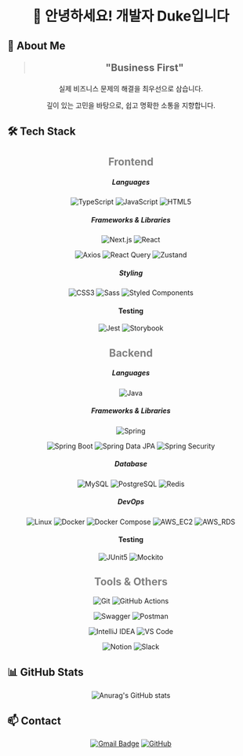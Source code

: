 <h1 style="text-align: center;   text-decoration: none !important; border-bottom: none !important;"> 👋 안녕하세요! 개발자 Duke입니다</h1>

## 🚀 About Me
<div align="center">
<blockquote style="font-size: 20px; font-weight: bold;">"Business First"</blockquote>
실제 비즈니스 문제의 해결을 최우선으로 삼습니다. 

깊이 있는 고민을 바탕으로, 쉽고 명확한 소통을 지향합니다.

</div>

<h2 style="border-bottom: none !important;"> 🛠️ Tech Stack</h2>
<div align="center">

### <h2 style="color:grey">Frontend</h2>

##### Languages 
![TypeScript](https://img.shields.io/badge/TypeScript-007ACC?style=flat-square&logo=typescript&logoColor=white)
![JavaScript](https://img.shields.io/badge/JavaScript-F7DF1E?style=flat-square&logo=javascript&logoColor=black)
![HTML5](https://img.shields.io/badge/HTML5-E34F26?style=flat-square&logo=html5&logoColor=white)

##### Frameworks & Libraries
![Next.js](https://img.shields.io/badge/Next.js-000000?style=flat-square&logo=Next.js&logoColor=white)
![React](https://img.shields.io/badge/React-20232A?style=flat-square&logo=react&logoColor=61DAFB)

![Axios](https://img.shields.io/badge/Axios-5A29E4?style=flat-square&logo=axios&logoColor=white)
![React Query](https://img.shields.io/badge/React_Query-FF4154?style=flat-square&logo=react-query&logoColor=white)
![Zustand](https://img.shields.io/badge/Zustand-000000?style=flat-square&logo=zustand&logoColor=white)


##### Styling
![CSS3](https://img.shields.io/badge/CSS3-1572B6?style=flat-square&logo=css3&logoColor=white)
![Sass](https://img.shields.io/badge/Sass-CC6699?style=flat-square&logo=sass&logoColor=white)
![Styled Components](https://img.shields.io/badge/Styled_Components-DB7093?style=flat-square&logo=styled-components&logoColor=white)

#### Testing
![Jest](https://img.shields.io/badge/Jest-C21325?style=flat-square&logo=jest&logoColor=white)
![Storybook](https://img.shields.io/badge/Storybook-FF4785?style=flat-square&logo=storybook&logoColor=white)



### <h2 style="color:grey">Backend</h2>

##### Languages
![Java](https://img.shields.io/badge/Java-ED8B00?style=flat-square&logo=java&logoColor=white)

##### Frameworks & Libraries
![Spring](https://img.shields.io/badge/Spring-6DB33F?style=flat-square&logo=spring&logoColor=white)

![Spring Boot](https://img.shields.io/badge/Spring_Boot-6DB33F?style=flat-square&logo=spring-boot&logoColor=white)
![Spring Data JPA](https://img.shields.io/badge/Spring_Data_JPA-6DB33F?style=flat-square&logo=spring&logoColor=white)
![Spring Security](https://img.shields.io/badge/Spring_Security-6DB33F?style=flat-square&logo=spring-security&logoColor=white)

##### Database
![MySQL](https://img.shields.io/badge/MySQL-4479A1?style=flat-square&logo=mysql&logoColor=white)
![PostgreSQL](https://img.shields.io/badge/PostgreSQL-336791?style=flat-square&logo=postgresql&logoColor=white)
![Redis](https://img.shields.io/badge/Redis-DC382D?style=flat-square&logo=redis&logoColor=white)

##### DevOps
![Linux](https://img.shields.io/badge/Linux-FCC624?style=flat-square&logo=linux&logoColor=black)
![Docker](https://img.shields.io/badge/Docker-2496ED?style=flat-square&logo=docker&logoColor=white)
![Docker Compose](https://img.shields.io/badge/Docker_Compose-2496ED?style=flat-square&logo=docker&logoColor=white)
![AWS_EC2](https://img.shields.io/badge/AWS_EC2-232F3E?style=flat-square&logo=amazon-aws&logoColor=white)
![AWS_RDS](https://img.shields.io/badge/AWS_RDS-232F3E?style=flat-square&logo=amazon-aws&logoColor=white)


#### Testing
![JUnit5](https://img.shields.io/badge/JUnit5-25A162?style=flat-square&logo=junit5&logoColor=white)
![Mockito](https://img.shields.io/badge/Mockito-78A641?style=flat-square&logo=mockito&logoColor=white)

### <h2 style="color:grey">Tools & Others</h2>
![Git](https://img.shields.io/badge/Git-F05032?style=flat-square&logo=git&logoColor=white)
![GitHub Actions](https://img.shields.io/badge/GitHub_Actions-2088FF?style=flat-square&logo=github-actions&logoColor=white)

![Swagger](https://img.shields.io/badge/Swagger-85EA2D?style=flat-square&logo=swagger&logoColor=white)
![Postman](https://img.shields.io/badge/Postman-FF6C37?style=flat-square&logo=postman&logoColor=white)

![IntelliJ IDEA](https://img.shields.io/badge/IntelliJ_IDEA-000000?style=flat-square&logo=intellij-idea&logoColor=white)
![VS Code](https://img.shields.io/badge/VS_Code-007ACC?style=flat-square&logo=visual-studio-code&logoColor=white)

![Notion](https://img.shields.io/badge/Notion-000000?style=flat-square&logo=notion&logoColor=white)
![Slack](https://img.shields.io/badge/Slack-4A154B?style=flat-square&logo=slack&logoColor=white)
</div>

## 📊 GitHub Stats
<div align="center">


![Anurag's GitHub stats](https://github-readme-stats.vercel.app/api?username=dev-duke-seo&show_icons=true&theme=radical)
</div>

## 📫 Contact
<div align="center">


[![Gmail Badge](https://img.shields.io/badge/Gmail-d14836?style=flat-square&logo=Gmail&logoColor=white&link=mailto:duke.dev.seo@gmail.com)](mailto:duke.dev.seo@gmail.com)
[![GitHub](https://img.shields.io/badge/GitHub-181717?style=flat-square&logo=github&logoColor=white)](https://github.com/dev-duke-seo)

</div>